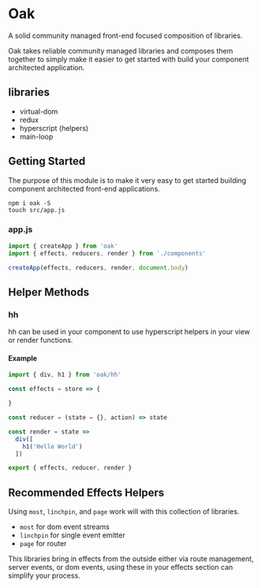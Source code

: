 # Oak

A solid community managed front-end focused composition of libraries.

Oak takes reliable community managed libraries and composes them together to simply
make it easier to get started with build your component architected application.

## libraries

* virtual-dom
* redux
* hyperscript (helpers)
* main-loop

## Getting Started

The purpose of this module is to make it very easy to get started building component
architected front-end applications.

```
npm i oak -S
touch src/app.js
```

### app.js

``` js
import { createApp } from 'oak'
import { effects, reducers, render } from './components'

createApp(effects, reducers, render, document.body)
```

## Helper Methods

### hh

hh can be used in your component to use hyperscript helpers in your view or render
functions.

#### Example

``` js
import { div, h1 } from 'oak/hh'

const effects = store => {

}

const reducer = (state = {}, action) => state

const render = state =>
  div([
    h1('Hello World')
  ])

export { effects, reducer, render }
```

## Recommended Effects Helpers

Using `most`, `linchpin`, and `page` work will with this collection of libraries.

* `most` for dom event streams
* `linchpin` for single event emitter
* `page` for router

This libraries bring in effects from the outside either via route management,
server events, or dom events, using these in your effects section can simplify
your process.
